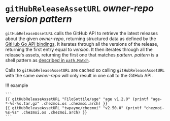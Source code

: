 # `gitHubReleaseAssetURL` *owner-repo* *version* *pattern*

`gitHubReleaseAssetURL` calls the GitHub API to retrieve the latest
releases about the given *owner-repo*, returning structured data as defined by
the [GitHub Go API bindings][bindings]. It iterates through all the versions of
the release, returning the first entry equal to *version*. It then iterates
through all the release's assets, returning the first one that matches
*pattern*. *pattern* is a shell pattern as [described in `path.Match`][match].

Calls to `gitHubReleaseAssetURL` are cached so calling
`gitHubReleaseAssetURL` with the same *owner-repo* will only result in one
call to the GitHub API.

!!! example

    ```
    {{ gitHubReleaseAssetURL "FiloSottile/age" "age v1.2.0" (printf "age-*-%s-%s.tar.gz" .chezmoi.os .chezmoi.arch) }}
    {{ gitHubReleaseAssetURL "twpayne/chezmoi" "v2.50.0" (printf "chezmoi-%s-%s" .chezmoi.os .chezmoi.arch) }}
    ```

[bindings]: https://pkg.go.dev/github.com/google/go-github/v61/github#RepositoryRelease
[match]: https://pkg.go.dev/path#Match
